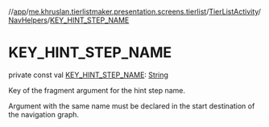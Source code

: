 //[app](../../../../index.md)/[me.khruslan.tierlistmaker.presentation.screens.tierlist](../../index.md)/[TierListActivity](../index.md)/[NavHelpers](index.md)/[KEY_HINT_STEP_NAME](-k-e-y_-h-i-n-t_-s-t-e-p_-n-a-m-e.md)

# KEY_HINT_STEP_NAME

private const val [KEY_HINT_STEP_NAME](-k-e-y_-h-i-n-t_-s-t-e-p_-n-a-m-e.md): [String](https://kotlinlang.org/api/latest/jvm/stdlib/kotlin/-string/index.html)

Key of the fragment argument for the hint step name.

Argument with the same name must be declared in the start destination of the navigation graph.
